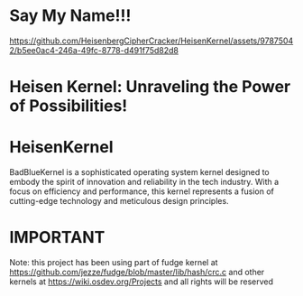 # Say My Name!!!


https://github.com/HeisenbergCipherCracker/HeisenKernel/assets/97875042/b5ee0ac4-246a-49fc-8778-d491f75d82d8



# Heisen Kernel: Unraveling the Power of Possibilities!
# HeisenKernel
BadBlueKernel is a sophisticated operating system kernel designed to embody the spirit of innovation and reliability in the tech industry. With a focus on efficiency and performance, this kernel represents a fusion of cutting-edge technology and meticulous design principles.

# IMPORTANT
Note: this project has been using part of fudge kernel at https://github.com/jezze/fudge/blob/master/lib/hash/crc.c and other kernels at https://wiki.osdev.org/Projects and all rights will be reserved

